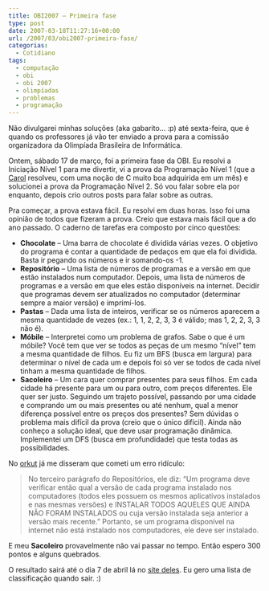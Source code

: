 ```yaml
---
title: OBI2007 – Primeira fase
type: post
date: 2007-03-18T11:27:16+00:00
url: /2007/03/obi2007-primeira-fase/
categorias:
  - Cotidiano
tags:
  - computação
  - obi
  - obi 2007
  - olimpíadas
  - problemas
  - programação
---
```


Não divulgarei minhas soluções (aka gabarito… :p) até sexta-feira, que é quando os professores já vão ter enviado a prova para a comissão organizadora da Olimpíada Brasileira de Informática.

Ontem, sábado 17 de março, foi a primeira fase da OBI. Eu resolvi a Iniciação Nível 1 para me divertir, vi a prova da Programação Nível 1 (que a [Carol][1] resolveu, com uma noção de C muito boa adquirida em um mês) e solucionei a prova da Programação Nível 2. Só vou falar sobre ela por enquanto, depois crio outros posts para falar sobre as outras.

Pra começar, a prova estava fácil. Eu resolvi em duas horas. Isso foi uma opinião de todos que fizeram a prova. Creio que estava mais fácil que a do ano passado. O caderno de tarefas era composto por cinco questões:

- **Chocolate** – Uma barra de chocolate é dividida várias vezes. O objetivo do programa é contar a quantidade de pedaços em que ela foi dividida. Basta ir pegando os números e ir somando-os -1.
- **Repositório** – Uma lista de números de programas e a versão em que estão instalados num computador. Depois, uma lista de números de programas e a versão em que eles estão disponíveis na internet. Decidir que programas devem ser atualizados no computador (determinar sempre a maior versão) e imprimí-los.
- **Pastas** – Dada uma lista de inteiros, verificar se os números aparecem a mesma quantidade de vezes (ex.: 1, 1, 2, 2, 3, 3 é válido; mas 1, 2, 2, 3, 3 não é).
- **Móbile** – Interpretei como um problema de grafos. Sabe o que é um móbile? Você tem que ver se todos as peças de um mesmo “nível” tem a mesma quantidade de filhos. Eu fiz um BFS (busca em largura) para determinar o nível de cada um e depois foi só ver se todos de cada nível tinham a mesma quantidade de filhos.
- **Sacoleiro** – Um cara quer comprar presentes para seus filhos. Em cada cidade há presente para um ou para outro, com preços diferentes. Ele quer ser justo. Seguindo um trajeto possível, passando por uma cidade e comprando um ou mais presentes ou até nenhum, qual a menor diferença possível entre os preços dos presentes? Sem dúvidas o problema mais difícil da prova (creio que o único difícil). Ainda não conheço a solução ideal, que deve usar programação dinâmica. Implementei um DFS (busca em profundidade) que testa todas as possibilidades.

No [orkut][2] já me disseram que cometi um erro ridículo:

> No terceiro parágrafo do Repositórios, ele diz: “Um programa deve verificar então qual a versão de cada programa instalado nos computadores (todos eles possuem os mesmos aplicativos instalados e nas mesmas versões) e INSTALAR TODOS AQUELES QUE AINDA NÃO FORAM INSTALADOS ou cuja versão instalada seja anterior a versão mais recente.” Portanto, se um programa disponível na internet não está instalado nos computadores, ele deve ser instalado.

E meu **Sacoleiro** provavelmente não vai passar no tempo. Então espero 300 pontos e alguns quebrados.

O resultado sairá até o dia 7 de abril lá no [site deles][3]. Eu gero uma lista de classificação quando sair. :)

[1]: http://malvicioso.com/
[2]: http://www.orkut.com/CommMsgs.aspx?cmm=17760&tid=2521449173521240978&start=1
[3]: http://olimpiada.ic.unicamp.br
